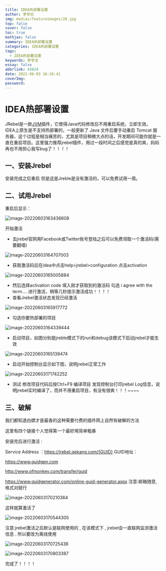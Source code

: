 ```yaml
---
title: IDEA热部署设置
author: 李学志
img: medias/featureimages/20.jpg
top: false
cover: false
toc: true
mathjax: false
summary: IDEA热部署设置
categories: IDEA热部署设置
tags:
  - IDEA热部署设置
keywords: 李学志
essay: false
abbrlink: 43624
date: 2022-06-03 16:26:41
coverImg:
password:
---
```


# IDEA热部署设置

JRebel是一款[JVM](https://so.csdn.net/so/search?q=JVM&spm=1001.2101.3001.7020)插件，它使得Java代码修改后不用重启系统，立即生效。
IDEA上原生是不支持热部署的，一般更新了 Java 文件后要手动重启 Tomcat 服务器，这个过程是相当痛苦的，尤其是项目稍微大点的话，开发期间可能你就是一直在重启项目。这里强力推荐jrebel插件，用过一段时间之后感觉是真的爽，妈妈再也不用担心我写bug了！！！！

## 一、安装Jrebel



安装完成之后重启
但是这是Jreble是没有激活的，可以免费试用一周。

## 二、试用Jrebel

重启后显示：

![image-20220603163436608](http://image.lxzcode520.xyz/img/image-20220603163436608.png)

开始激活

+ 去jrebel官网用Facebook或Twitter账号登陆之后可以免费领取一个激活码(需要翻墙)

![image-20220603164707003](http://image.lxzcode520.xyz/img/image-20220603164707003.png)

- 获取激活码后在idea中点击help>jrebel>configuration 点击activation

![image-20220603165005884](http://image.lxzcode520.xyz/img/image-20220603165005884.png)

- 然后选择activation code 填入刚才获取到的激活码 勾选 i agree with the term.... 进行激活，稍等几秒提示激活成功！！！！
- 查看Jrebel激活状态发现已经激活

![image-20220603165917772](http://image.lxzcode520.xyz/img/image-20220603165917772.png)

- 勾选你要热部署的项目

![image-20220603164339444](http://image.lxzcode520.xyz/img/image-20220603164339444.png)

+ 启动项目，如图分别是jreble模式下的run和debug该模式下启动jrebel才能生效

![image-20220603165139474](http://image.lxzcode520.xyz/img/image-20220603165139474.png)



+ 启动开始控制台显示如下图，说明jrebel正常工作

![image-20220603171742252](http://image.lxzcode520.xyz/img/image-20220603171742252.png)

- 测试 修改项目代码后按Ctrl+F9 编译项目 发现控制台打印jrebel Log信息，说明jrebel实时编译了，而并不用重启项目，有没有很爽！！！~~~~

## 三、破解

我们都知道白嫖才是最香的这种需要付费的插件网上自然有破解的方法

这里有四个链接个人觉得第一个最好用简单粗暴

安装完后进行激活 :

Service Address ：https://jrebel.qekang.com/{GUID}
GUID地址：

https://www.guidgen.com

http://www.ofmonkey.com/transfer/guid

https://www.guidgenerator.com/online-guid-generator.aspx
注意:邮箱随意,格式对就行

![image-20220603170210364](http://image.lxzcode520.xyz/img/image-20220603170210364.png)

这样就算激活了

![image-20220603170544305](http://image.lxzcode520.xyz/img/image-20220603170544305.png)

注意:jrebel激活之后默认是联网使用的 , 在该模式下 , jrebel会一直联网监测激活信息 . 所以要改为离线使用

![image-20220603170725436](http://image.lxzcode520.xyz/img/image-20220603170725436.png)

![image-20220603170803387](http://image.lxzcode520.xyz/img/image-20220603170803387.png)

完成了！！！！

